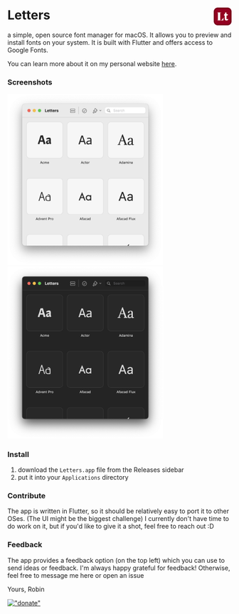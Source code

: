 # Letters *<img src="./assets/icon.png" width="40" align="right"/>* 
a simple, open source font manager for macOS. It allows you to preview and install fonts on your system. It is built with Flutter and offers access to Google Fonts. 

You can learn more about it on my personal website [here](https://apps.robbb.in/letters).

### Screenshots 
*<img src="./assets/screenshots/scs_1.png" width="350" />*
*<img src="./assets/screenshots/scs_4.png" width="350" />*

### Install
1. download the `Letters.app` file from the Releases sidebar
2. put it into your `Applications` directory

### Contribute
The app is written in Flutter, so it should be relatively easy to port it to other OSes. (The UI might be the biggest challenge) I currently don't have time to do work on it, but if you'd like to give it a shot, feel free to reach out :D

### Feedback
The app provides a feedback option (on the top left) which you can use to send ideas or feedback. I'm always happy grateful for feedback! Otherwise, feel free to message me here or open an issue

Yours, Robin

[!["donate"](https://robbb.in/donate/widgets/btn_long_git.png)](https://robbb.in/donate)
